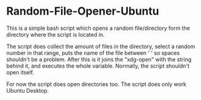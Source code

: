# Random-File-Opener-Ubuntu
This is a simple bash script which opens a random file/directory form the directory where the script is located in. 

The script does collect the amount of files in the directory, select a random number in that range, puts the name of the file between ' ' so spaces shouldn't be a problem. After this is it joins the "xdg-open" with the string behind it, and executes the whole variable.
Normally, the script shouldn't open itself.

For now the script does open directories too.
The script does only work Ubuntu Desktop.
